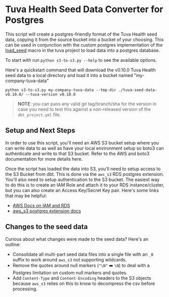 # Tuva Health Seed Data Converter for Postgres

This script will create a postgres-friendly format of the Tuva Health seed data, copying it from the source bucket into a bucket of your choosing. This can be used in conjunction with the custom postgres implementation of the [load_seed](https://github.com/tuva-health/tuva/blob/main/macros/load_seed.sql) macro in the tuva project to load data into a postgres database.

To start with run `python s3-to-s3.py --help` to see the available options.

Here's a quickstart command that will download the v0.10.0 Tuva Health seed data to a local directory and load it into a bucket named "my-company-tuva-data"

    python s3-to-s3.py my-company-tuva-data --tmp-dir ./tuva-seed-data-v0.10.0/ --tuva-version v0.10.0


> **NOTE**: you can pass any valid git tag/branch/sha for the version in case you need to test this against a non-released version of the `dbt_project.yml` file.

## Setup and Next Steps

In order to use this script, you'll need an AWS S3 bucket setup where you can write data to as well as have your local environment setup so boto3 can authenticate and write to that S3 bucket. Refer to the AWS and boto3 documentation for more details here.

Once the script has loaded the data into S3, you'll need to setup access to the S3 Bucket from dbt. This is done via the `aws_s3` RDS postgres extension. You'll also need to setup authentication to the S3 bucket. The easiest way to do this is to create an IAM Role and attach it to your RDS instance/cluster, but you can also create an Access Key/Secret Key pair. Here's some links that may be helpful:

* [AWS Docs on IAM and RDS](https://docs.aws.amazon.com/AmazonRDS/latest/UserGuide/UsingWithRDS.IAM.html)
* [aws_s3 postgres extension docs](https://docs.aws.amazon.com/AmazonRDS/latest/AuroraUserGuide/USER_PostgreSQL.S3Import.html)

## Changes to the seed data

Curious about what changes were made to the seed data? Here's an outline:

* Consolidate all multi-part seed data files into a single file with an `_0` suffix to work around `aws_s3` not supporting wildcards.
* Remove the quotes around null markers (`"\N"` ➡️ `\N`) to deal with a Postgres limitation on custom null markers and quotes.
* Add `Content-Type` and `Content-Encoding` headers to the S3 objects because `aws_s3` relies on this to know to decompress the csv before processing.
